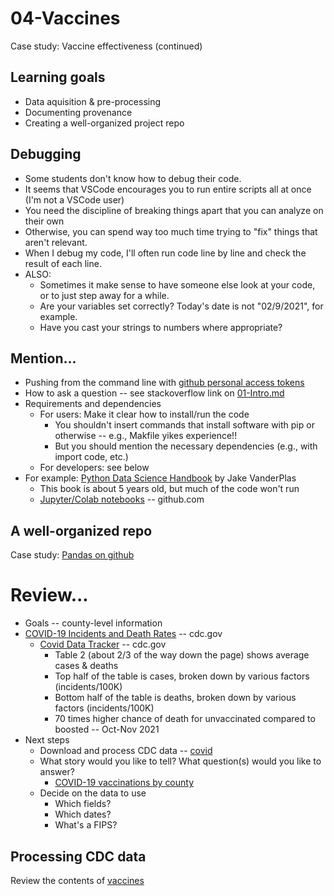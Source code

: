 
# 04-Vaccines

Case study: Vaccine effectiveness (continued)

## Learning goals

* Data aquisition & pre-processing
* Documenting provenance
* Creating a well-organized project repo

## Debugging

* Some students don't know how to debug their code.
* It seems that VSCode encourages you to run entire scripts all at once (I'm not a VSCode user)
* You need the discipline of breaking things apart that you can analyze on their own
* Otherwise, you can spend way too much time trying to "fix" things that aren't relevant. 
* When I debug my code, I'll often run code line by line and check the result of each line. 
* ALSO: 
  * Sometimes it make sense to have someone else look at your code, or to just step away for a while.
  * Are your variables set correctly?  Today's date is not "02/9/2021", for example.
  * Have you cast your strings to numbers where appropriate?

## Mention...

* Pushing from the command line with [github personal access tokens](github_tokens.md)
* How to ask a question -- see stackoverflow link on [01-Intro.md](./01-Intro.md)
* Requirements and dependencies
  * For users: Make it clear how to install/run the code
    * You shouldn't insert commands that install software with pip or otherwise -- e.g., Makfile yikes experience!!
    * But you should mention the necessary dependencies (e.g., with import code, etc.)
  * For developers: see below
* For example: [Python Data Science Handbook](https://jakevdp.github.io/PythonDataScienceHandbook/) by Jake VanderPlas
  * This book is about 5 years old, but much of the code won't run 
  * [Jupyter/Colab notebooks](https://github.com/jakevdp/PythonDataScienceHandbook) -- github.com

## A well-organized repo

Case study: [Pandas on github](./pandas_on_github.md)

# Review...

* Goals -- county-level information
* [COVID-19 Incidents and Death Rates](https://www.cdc.gov/mmwr/volumes/71/wr/mm7104e2.htm) -- cdc.gov
  * [Covid Data Tracker](https://covid.cdc.gov/covid-data-tracker/#vaccinations_vacc-total-admin-rate-total) -- cdc.gov
    * Table 2 (about 2/3 of the way down the page) shows average cases & deaths
    * Top half of the table is cases, broken down by various factors (incidents/100K)
    * Bottom half of the table is deaths, broken down by various factors (incidents/100K)
    * 70 times higher chance of death for unvaccinated compared to boosted -- Oct-Nov 2021
* Next steps
  * Download and process CDC data -- [covid](../../topics/covid)
  * What story would you like to tell?  What question(s) would you like to answer?
    * [COVID-19 vaccinations by county](https://data.cdc.gov/Vaccinations/COVID-19-Vaccinations-in-the-United-States-County/8xkx-amqh)
  * Decide on the data to use
    * Which fields?
    * Which dates?
    * What's a FIPS?

## Processing CDC data

Review the contents of [vaccines](../../topics/covid/vaccines)
